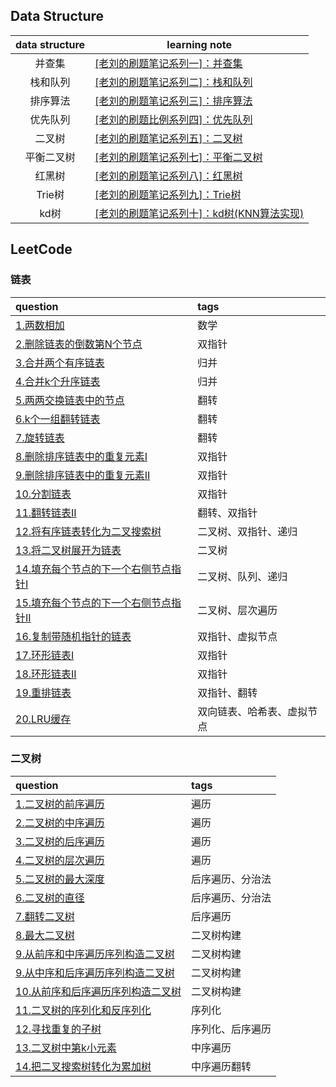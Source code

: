 ## Data Structure

| data structure | learning note                                                |
|:--------------:|--------------------------------------------------------------|
|      并查集       | [[老刘的刷题笔记系列一]：并查集](https://zhuanlan.zhihu.com/p/587154818)   |
|      栈和队列      | [[老刘的刷题笔记系列二]：栈和队列](https://zhuanlan.zhihu.com/p/588469212)  |  
|      排序算法      | [[老刘的刷题笔记系列三]：排序算法](https://zhuanlan.zhihu.com/p/589593857)  | 
|      优先队列      | [[老刘的刷题比例系列四]：优先队列](https://zhuanlan.zhihu.com/p/592606000)  |
|      二叉树       | [[老刘的刷题笔记系列五]：二叉树](https://zhuanlan.zhihu.com/p/594539131)   |
|     平衡二叉树      | [[老刘的刷题笔记系列七]：平衡二叉树](https://zhuanlan.zhihu.com/p/594802379) |
|      红黑树       | [[老刘的刷题笔记系列八]：红黑树](https://zhuanlan.zhihu.com/p/595703513)   |  
|     Trie树      | [[老刘的刷题笔记系列九]：Trie树](https://zhuanlan.zhihu.com/p/595716046) |
|      kd树       | [[老刘的刷题笔记系列十]：kd树(KNN算法实现)](https://zhuanlan.zhihu.com/p/596079050) |  

## LeetCode 
### 链表  
| question                                                                                              | tags          |
|:------------------------------------------------------------------------------------------------------|:--------------|
| [1.两数相加](https://leetcode.cn/problems/add-two-numbers/)                                               | 数学            |
| [2.删除链表的倒数第N个节点](https://leetcode.cn/problems/add-two-numbers/)                                       | 双指针           |  
| [3.合并两个有序链表](https://leetcode.cn/problems/add-two-numbers/)                                           | 归并            |  
| [4.合并k个升序链表](https://leetcode.cn/problems/merge-k-sorted-lists/)                                      | 归并            |
| [5.两两交换链表中的节点](https://leetcode.cn/problems/swap-nodes-in-pairs/)                                     | 翻转            |  
| [6.k个一组翻转链表](https://leetcode.cn/problems/reverse-nodes-in-k-group/)                                  | 翻转            |
| [7.旋转链表](https://leetcode.cn/problems/rotate-list/)                                                   | 翻转            |  
| [8.删除排序链表中的重复元素I](https://leetcode.cn/problems/remove-duplicates-from-sorted-list/)                   | 双指针           |  
| [9.删除排序链表中的重复元素II](https://leetcode.cn/problems/remove-duplicates-from-sorted-list-ii/)               | 双指针           |  
| [10.分割链表](https://leetcode.cn/problems/partition-list/)                                               | 双指针           |  
| [11.翻转链表II](https://leetcode.cn/problems/reverse-linked-list-ii/)                                     | 翻转、双指针        |  
| [12.将有序链表转化为二叉搜索树](https://leetcode.cn/problems/convert-sorted-list-to-binary-search-tree/)           | 二叉树、双指针、递归    |  
| [13.将二叉树展开为链表](https://leetcode.cn/problems/flatten-binary-tree-to-linked-list/)                      | 二叉树           |  
| [14.填充每个节点的下一个右侧节点指针I](https://leetcode.cn/problems/populating-next-right-pointers-in-each-node/)     | 二叉树、队列、递归     |  
| [15.填充每个节点的下一个右侧节点指针II](https://leetcode.cn/problems/populating-next-right-pointers-in-each-node-ii/) | 二叉树、层次遍历      |  
| [16.复制带随机指针的链表](https://leetcode.cn/problems/copy-list-with-random-pointer/)                          | 双指针、虚拟节点      | 
| [17.环形链表I](https://leetcode.cn/problems/linked-list-cycle/)                                           | 双指针           |  
| [18.环形链表II](https://leetcode.cn/problems/linked-list-cycle-ii/)                                       | 双指针           |  
| [19.重排链表](https://leetcode.cn/problems/reorder-list/)                                                 | 双指针、翻转        |  
| [20.LRU缓存](https://leetcode.cn/problems/lru-cache/)                                                   | 双向链表、哈希表、虚拟节点 |  

### 二叉树
| question                                                                                                        | tags     |    
|:----------------------------------------------------------------------------------------------------------------|:---------|
| [1.二叉树的前序遍历](https://leetcode.cn/problems/binary-tree-preorder-traversal/)                                      | 遍历       |  
| [2.二叉树的中序遍历](https://leetcode.cn/problems/binary-tree-inorder-traversal/)                                       | 遍历       |
| [3.二叉树的后序遍历](https://leetcode.cn/problems/binary-tree-postorder-traversal/)                                     | 遍历       |
| [4.二叉树的层次遍历](https://leetcode.cn/problems/binary-tree-level-order-traversal/)                                   | 遍历       |
| [5.二叉树的最大深度](https://leetcode.cn/problems/maximum-depth-of-binary-tree/)                                        | 后序遍历、分治法 |
| [6.二叉树的直径](https://leetcode.cn/problems/diameter-of-binary-tree/)                                               | 后序遍历、分治法 |  
| [7.翻转二叉树](https://leetcode.cn/problems/invert-binary-tree/)                                                     | 后序遍历     |  
| [8.最大二叉树](https://leetcode.cn/problems/maximum-binary-tree/)                                                    | 二叉树构建    |  
| [9.从前序和中序遍历序列构造二叉树](https://leetcode.cn/problems/construct-binary-tree-from-preorder-and-inorder-traversal/)    | 二叉树构建    |
| [9.从中序和后序遍历序列构造二叉树](https://leetcode.cn/problems/construct-binary-tree-from-inorder-and-postorder-traversal/)   | 二叉树构建    |
| [10.从前序和后序遍历序列构造二叉树](https://leetcode.cn/problems/construct-binary-tree-from-preorder-and-postorder-traversal/) | 二叉树构建    |
| [11.二叉树的序列化和反序列化](https://leetcode.cn/problems/serialize-and-deserialize-binary-tree/)                          | 序列化      | 
| [12.寻找重复的子树](https://leetcode.cn/problems/find-duplicate-subtrees/)                                             | 序列化、后序遍历 | 
| [13.二叉树中第k小元素](https://leetcode.cn/problems/kth-smallest-element-in-a-bst/)                                     | 中序遍历     |  
| [14.把二叉搜索树转化为累加树](https://leetcode.cn/problems/convert-bst-to-greater-tree/)                                    | 中序遍历翻转   |